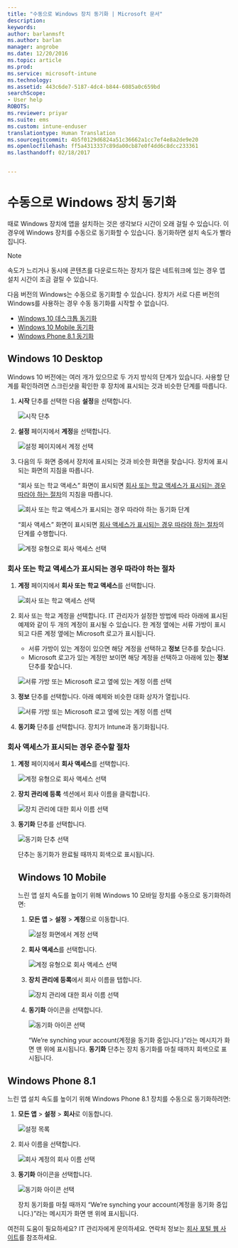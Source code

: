 ```yaml
---
title: "수동으로 Windows 장치 동기화 | Microsoft 문서"
description: 
keywords: 
author: barlanmsft
ms.author: barlan
manager: angrobe
ms.date: 12/20/2016
ms.topic: article
ms.prod: 
ms.service: microsoft-intune
ms.technology: 
ms.assetid: 443c6de7-5187-4dc4-b844-6085a0c659bd
searchScope:
- User help
ROBOTS: 
ms.reviewer: priyar
ms.suite: ems
ms.custom: intune-enduser
translationtype: Human Translation
ms.sourcegitcommit: 4b5f0129d6824a51c36662a1cc7ef4e8a2de9e20
ms.openlocfilehash: ff5a4313337c89da00cb87e0f4dd6c8dcc233361
ms.lasthandoff: 02/18/2017


---
```


# <a name="sync-your-windows-device-manually"></a>수동으로 Windows 장치 동기화

때로 Windows 장치에 앱을 설치하는 것은 생각보다 시간이 오래 걸릴 수 있습니다. 이 경우에 Windows 장치를 수동으로 동기화할 수 있습니다. 동기화하면 설치 속도가 빨라집니다.

> [!Note]
> 속도가 느리거나 동시에 콘텐츠를 다운로드하는 장치가 많은 네트워크에 있는 경우 앱 설치 시간이 조금 걸릴 수 있습니다.

다음 버전의 Windows는 수동으로 동기화할 수 있습니다. 장치가 서로 다른 버전의 Windows를 사용하는 경우 수동 동기화를 시작할 수 없습니다.

* [Windows 10 데스크톱 동기화](#windows-10-desktop)
* [Windows 10 Mobile 동기화](#windows-10-mobile)
* [Windows Phone 8.1 동기화](#windows-phone-81)

## <a name="windows-10-desktop"></a>Windows 10 Desktop
Windows 10 버전에는 여러 개가 있으므로 두 가지 방식의 단계가 있습니다. 사용할 단계를 확인하려면 스크린샷을 확인한 후 장치에 표시되는 것과 비슷한 단계를 따릅니다.

1. **시작** 단추를 선택한 다음 **설정**을 선택합니다.

    ![시작 단추](./media/win10pc-sync-1-start-button.png)

2. **설정** 페이지에서 **계정**을 선택합니다.

    ![설정 페이지에서 계정 선택](./media/win10pc-sync-2-settings-accounts.png)

3. 다음의 두 화면 중에서 장치에 표시되는 것과 비슷한 화면을 찾습니다. 장치에 표시되는 화면의 지침을 따릅니다.

    “회사 또는 학교 액세스” 화면이 표시되면 [회사 또는 학교 액세스가 표시되는 경우 따라야 하는 절차](#steps-to-follow-if-you-see-access-work-or-school)의 지침을 따릅니다.

    ![회사 또는 학교 액세스가 표시되는 경우 따라야 하는 동기화 단계](./media/w10-enroll-rs1-connect-to-work-or-school.png)

    “회사 액세스” 화면이 표시되면 [회사 액세스가 표시되는 경우 따라야 하는 절차](#steps-to-follow-if-you-see-your-account)의 단계를 수행합니다.

    ![계정 유형으로 회사 액세스 선택](./media/win10pc-sync-3-work-access.png)

### <a name="steps-to-follow-if-you-see-access-work-or-school"></a>회사 또는 학교 액세스가 표시되는 경우 따라야 하는 절차

1. **계정** 페이지에서 **회사 또는 학교 액세스**를 선택합니다.

    ![회사 또는 학교 액세스 선택](./media/w10-enroll-rs1-connect-to-work-or-school.png)

2. 회사 또는 학교 계정을 선택합니다. IT 관리자가 설정한 방법에 따라 아래에 표시된 예제와 같이 두 개의 계정이 표시될 수 있습니다. 한 계정 옆에는 서류 가방이 표시되고 다른 계정 옆에는 Microsoft 로고가 표시됩니다.

    - 서류 가방이 있는 계정이 있으면 해당 계정을 선택하고 **정보** 단추를 찾습니다.
    - Microsoft 로고가 있는 계정만 보이면 해당 계정을 선택하고 아래에 있는 **정보** 단추를 찾습니다.

    ![서류 가방 또는 Microsoft 로고 옆에 있는 계정 이름 선택](./media/win10pc-rs1-sync-info-button.png)

3. **정보** 단추를 선택합니다. 아래 예제와 비슷한 대화 상자가 열립니다.

    ![서류 가방 또는 Microsoft 로고 옆에 있는 계정 이름 선택](./media/win10pc-rs1-sync-button.png)

4. **동기화** 단추를 선택합니다. 장치가 Intune과 동기화됩니다.

### <a name="steps-to-follow-if-you-see-work-access"></a>회사 액세스가 표시되는 경우 준수할 절차

1. **계정** 페이지에서 **회사 액세스**를 선택합니다.

    ![계정 유형으로 회사 액세스 선택](./media/win10pc-sync-3-work-access.png)

2. **장치 관리에 등록** 섹션에서 회사 이름을 클릭합니다.

    ![장치 관리에 대한 회사 이름 선택](./media/win10pc-sync-4-tap-com-name.png)

3. **동기화** 단추를 선택합니다.

    ![동기화 단추 선택](./media/win10pc-sync-5-tap-sync.png)

   단추는 동기화가 완료될 때까지 회색으로 표시됩니다.

   ## <a name="windows-10-mobile"></a>Windows 10 Mobile
   느린 앱 설치 속도를 높이기 위해 Windows 10 모바일 장치를 수동으로 동기화하려면:

   1. **모든 앱** > **설정** > **계정**으로 이동합니다.

       ![설정 화면에서 계정 선택](./media/win10m-sync-1-settings-accounts.png)

   2. **회사 액세스**를 선택합니다.

       ![계정 유형으로 회사 액세스 선택](./media/win10m-sync-2-work-access.png)

   3. **장치 관리에 등록**에서 회사 이름을 탭합니다.

       ![장치 관리에 대한 회사 이름 선택](./media/win10m-sync-3-tap-comp-name.png)

   4. **동기화** 아이콘을 선택합니다.

       ![동기화 아이콘 선택](./media/win10m-sync-4-tap-sync.png)

       “We’re synching your account(계정을 동기화 중입니다.)”라는 메시지가 화면 맨 위에 표시됩니다. **동기화** 단추는 장치 동기화를 마칠 때까지 회색으로 표시됩니다.

## <a name="windows-phone-81"></a>Windows Phone 8.1
느린 앱 설치 속도를 높이기 위해 Windows Phone 8.1 장치를 수동으로 동기화하려면:

1. **모든 앱** > **설정** > **회사**로 이동합니다.

    ![설정 목록](./media/wp81-1-sync-settings-workplace.png)

2. 회사 이름을 선택합니다.

    ![회사 계정의 회사 이름 선택](./media/wp81-2-sync-tap-compname.png)

3. **동기화** 아이콘을 선택합니다.

    ![동기화 아이콘 선택](./media/wp81-3-sync-tap-sync-button.png)

   장치 동기화를 마칠 때까지 “We’re synching your account(계정을 동기화 중입니다.)”라는 메시지가 화면 맨 위에 표시됩니다.

여전히 도움이 필요하세요? IT 관리자에게 문의하세요. 연락처 정보는 [회사 포털 웹 사이트](http://portal.manage.microsoft.com)를 참조하세요.

